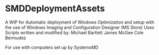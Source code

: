 # SMDDeploymentAssets

A WIP for Automatic deployment of Windows Optimization and setup with the use of Windows Imaging and Configuration Designer (MS Store) Uses Scripts written and modified by:
Michael Bartlett
James McGee
Cole Bermudez

For use with computers set up by SystemsMD
